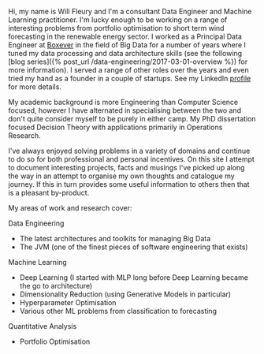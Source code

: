 Hi, my name is Will Fleury and I'm a consultant Data Engineer and Machine Learning practitioner. I'm lucky enough to be working on a range of interesting problems from portfolio optimisation to short term wind forecasting in the renewable energy sector. I worked as a Principal Data Engineer at [Boxever](http://www.boxever.com) in the field of Big Data for a number of years where I tuned my data processing and data architecture skills (see the following [blog series]({% post_url /data-engineering/2017-03-01-overview %}) for more information). I served a range of other roles over the years and even tried my hand as a founder in a couple of startups. See my LinkedIn [profile](https://www.linkedin.com/in/willfleury) for more details.

My academic background is more Engineering than Computer Science focused, however I have alternated in specialising between the two and don't quite consider myself to be purely in either camp. My PhD dissertation focused Decision Theory with applications primarily in Operations Research.

I've always enjoyed solving problems in a variety of domains and continue to do so for both professional and personal incentives. On this site I attempt to document interesting projects, facts and musings I've picked up along the way in an attempt to organise my own thoughts and catalogue my journey. If this in turn provides some useful information to others then that is a pleasant by-product. 

My areas of work and research cover:


Data Engineering 

* The latest architectures and toolkits for managing Big Data
* The JVM (one of the finest pieces of software engineering that exists)

Machine Learning

* Deep Learning (I started with MLP long before Deep Learning became the go to architecture)
* Dimensionality Reduction (using Generative Models in particular)
* Hyperparameter Optimisation
* Various other ML problems from classification to forecasting

Quantitative Analysis

* Portfolio Optimisation
